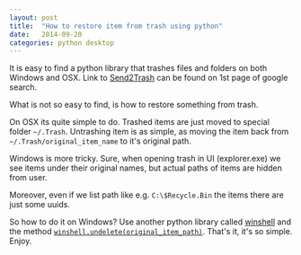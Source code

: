```yaml
---
layout: post
title:  "How to restore item from trash using python"
date:   2014-09-20
categories: python desktop
---
```


It is easy to find a python library that trashes files and folders on both Windows and OSX. Link to [Send2Trash](https://pypi.org/project/Send2Trash/) can be found on 1st page of google search.

What is not so easy to find, is how to restore something from trash.

On OSX its quite simple to do. Trashed items are just moved to special folder `~/.Trash`. Untrashing item is as simple, as moving the item back from `~/.Trash/original_item_name` to it's original path.

Windows is more tricky. Sure, when opening trash in UI (explorer.exe) we see items under their original names, but actual paths of items are hidden from user.

Moreover, even if we list path like e.g. `C:\$Recycle.Bin` the items there are just some uuids.

So how to do it on Windows? Use another python library called [winshell](http://winshell.readthedocs.io/en/latest/recycle-bin.html) and the method [`winshell.undelete(original_item_path)`](http://winshell.readthedocs.io/en/latest/recycle-bin.html#winshell.undelete). That's it, it's so simple. Enjoy.
